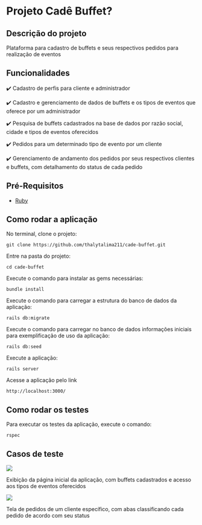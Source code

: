 # Projeto Cadê Buffet?

## Descrição do projeto
Plataforma para cadastro de buffets e seus respectivos pedidos para realização de eventos

## Funcionalidades
✔️ Cadastro de perfis para cliente e administrador

✔️ Cadastro e gerenciamento de dados de buffets e os tipos de eventos que oferece por um administrador

✔️ Pesquisa de buffets cadastrados na base de dados por razão social, cidade e tipos de eventos oferecidos

✔️ Pedidos para um determinado tipo de evento por um cliente

✔️ Gerenciamento de andamento dos pedidos por seus respectivos clientes e buffets, com detalhamento do status de cada pedido

## Pré-Requisitos
- [Ruby](https://github.com/rvm/ubuntu_rvm)

## Como rodar a aplicação
No terminal, clone o projeto:
```
git clone https://github.com/thalytalima211/cade-buffet.git
```

Entre na pasta do projeto:
```
cd cade-buffet
```

Execute o comando para instalar as gems necessárias:
```
bundle install
```

Execute o comando para carregar a estrutura do banco de dados da aplicação:
```
rails db:migrate
```

Execute o comando para carregar no banco de dados informações iniciais para exemplificação de uso da aplicação:
```
rails db:seed
```

Execute a aplicação:
```
rails server
```

Acesse a aplicação pelo link
```
http://localhost:3000/
```

## Como rodar os testes
Para executar os testes da aplicação, execute o comando:
```
rspec
```

## Casos de teste

![](https://lh3.googleusercontent.com/drive-viewer/AKGpihb0i3xJO2AG-LE__Cte3mERm78XAiNrqRxJhNSnSaHWsDtC7IXMeOeoP9OBCxuT9C44es1prw2MACdoqc_5RsMQt0zGbKgFyw=w1920-h912)

Exibição da página inicial da aplicação, com buffets cadastrados e acesso aos tipos de eventos oferecidos

![](https://lh3.googleusercontent.com/drive-viewer/AKGpihYgIQ9YxBbXbWSPwgCcAV9GCDzr-oz6MkQEZY9Hh5T6cRponpRVCnw7pjoXj1kmX_xmsjGVcMimeuYiWu8WCqKJGLFL_gk3sbw=w1920-h912)

Tela de pedidos de um cliente específico, com abas classificando cada pedido de acordo com seu status
